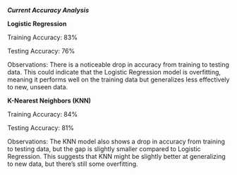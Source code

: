 ***Current Accuracy Analysis***

**Logistic Regression**

Training Accuracy: 83%

Testing Accuracy: 76%

Observations:
There is a noticeable drop in accuracy from training to testing data. This could indicate that the Logistic Regression model is overfitting, meaning it performs well on the training data but generalizes less effectively to new, unseen data.

**K-Nearest Neighbors (KNN)**

Training Accuracy: 84%

Testing Accuracy: 81%

Observations:
The KNN model also shows a drop in accuracy from training to testing data, but the gap is slightly smaller compared to Logistic Regression. This suggests that KNN might be slightly better at generalizing to new data, but there’s still some overfitting.


